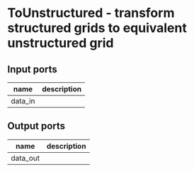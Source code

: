 [headline]:<>
ToUnstructured - transform structured grids to equivalent unstructured grid
===========================================================================
[headline]:<>
[inputPorts]:<>
Input ports
-----------
|name|description|
|-|-|
|data_in||


[inputPorts]:<>
[outputPorts]:<>
Output ports
------------
|name|description|
|-|-|
|data_out||


[outputPorts]:<>
[parameters]:<>

[parameters]:<>
